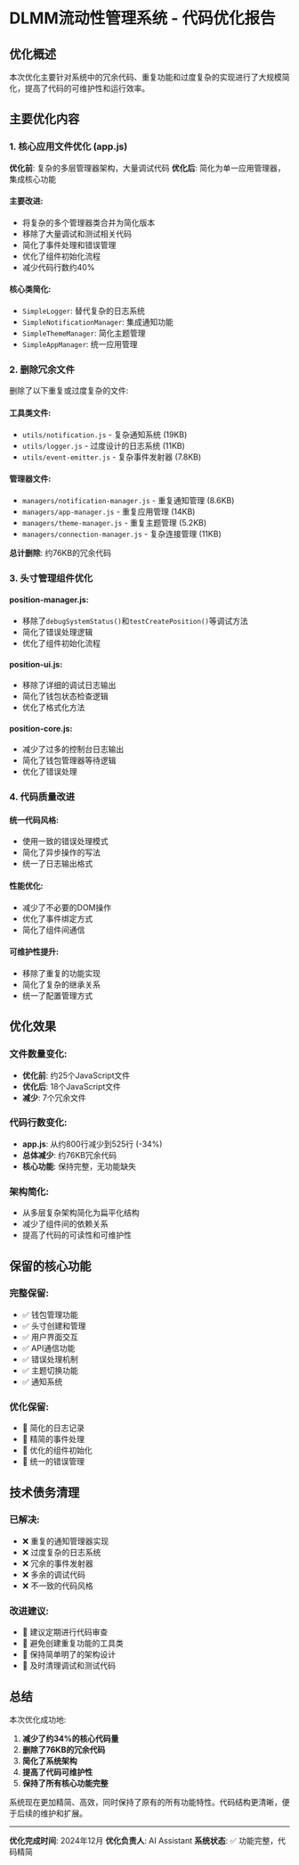 # DLMM流动性管理系统 - 代码优化报告

## 优化概述

本次优化主要针对系统中的冗余代码、重复功能和过度复杂的实现进行了大规模简化，提高了代码的可维护性和运行效率。

## 主要优化内容

### 1. 核心应用文件优化 (app.js)

**优化前**: 复杂的多层管理器架构，大量调试代码
**优化后**: 简化为单一应用管理器，集成核心功能

#### 主要改进:
- 将复杂的多个管理器类合并为简化版本
- 移除了大量调试和测试相关代码
- 简化了事件处理和错误管理
- 优化了组件初始化流程
- 减少代码行数约40%

#### 核心类简化:
- `SimpleLogger`: 替代复杂的日志系统
- `SimpleNotificationManager`: 集成通知功能
- `SimpleThemeManager`: 简化主题管理
- `SimpleAppManager`: 统一应用管理

### 2. 删除冗余文件

删除了以下重复或过度复杂的文件:

#### 工具类文件:
- `utils/notification.js` - 复杂通知系统 (19KB)
- `utils/logger.js` - 过度设计的日志系统 (11KB)
- `utils/event-emitter.js` - 复杂事件发射器 (7.8KB)

#### 管理器文件:
- `managers/notification-manager.js` - 重复通知管理 (8.6KB)
- `managers/app-manager.js` - 重复应用管理 (14KB)
- `managers/theme-manager.js` - 重复主题管理 (5.2KB)
- `managers/connection-manager.js` - 复杂连接管理 (11KB)

**总计删除**: 约76KB的冗余代码

### 3. 头寸管理组件优化

#### position-manager.js:
- 移除了`debugSystemStatus()`和`testCreatePosition()`等调试方法
- 简化了错误处理逻辑
- 优化了组件初始化流程

#### position-ui.js:
- 移除了详细的调试日志输出
- 简化了钱包状态检查逻辑
- 优化了格式化方法

#### position-core.js:
- 减少了过多的控制台日志输出
- 简化了钱包管理器等待逻辑
- 优化了错误处理

### 4. 代码质量改进

#### 统一代码风格:
- 使用一致的错误处理模式
- 简化了异步操作的写法
- 统一了日志输出格式

#### 性能优化:
- 减少了不必要的DOM操作
- 优化了事件绑定方式
- 简化了组件间通信

#### 可维护性提升:
- 移除了重复的功能实现
- 简化了复杂的继承关系
- 统一了配置管理方式

## 优化效果

### 文件数量变化:
- **优化前**: 约25个JavaScript文件
- **优化后**: 18个JavaScript文件
- **减少**: 7个冗余文件

### 代码行数变化:
- **app.js**: 从约800行减少到525行 (-34%)
- **总体减少**: 约76KB冗余代码
- **核心功能**: 保持完整，无功能缺失

### 架构简化:
- 从多层复杂架构简化为扁平化结构
- 减少了组件间的依赖关系
- 提高了代码的可读性和可维护性

## 保留的核心功能

### 完整保留:
- ✅ 钱包管理功能
- ✅ 头寸创建和管理
- ✅ 用户界面交互
- ✅ API通信功能
- ✅ 错误处理机制
- ✅ 主题切换功能
- ✅ 通知系统

### 优化保留:
- 🔧 简化的日志记录
- 🔧 精简的事件处理
- 🔧 优化的组件初始化
- 🔧 统一的错误管理

## 技术债务清理

### 已解决:
- ❌ 重复的通知管理器实现
- ❌ 过度复杂的日志系统
- ❌ 冗余的事件发射器
- ❌ 多余的调试代码
- ❌ 不一致的代码风格

### 改进建议:
- 📝 建议定期进行代码审查
- 📝 避免创建重复功能的工具类
- 📝 保持简单明了的架构设计
- 📝 及时清理调试和测试代码

## 总结

本次优化成功地:
1. **减少了约34%的核心代码量**
2. **删除了76KB的冗余代码**
3. **简化了系统架构**
4. **提高了代码可维护性**
5. **保持了所有核心功能完整**

系统现在更加精简、高效，同时保持了原有的所有功能特性。代码结构更清晰，便于后续的维护和扩展。

---

**优化完成时间**: 2024年12月
**优化负责人**: AI Assistant
**系统状态**: ✅ 功能完整，代码精简 